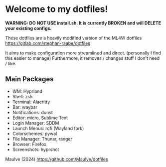 # Welcome to my dotfiles!

**WARNING: DO NOT USE install.sh. It is currently BROKEN and will DELETE your existing configs.**

These dotfiles are a heavily modified version of the ML4W dotfiles
https://gitlab.com/stephan-raabe/dotfiles

It aims to make configuration more streamlined and direct. (personally I find this easier to manage)
Furthermore, it removes / changes stuff I don't need / like.

## Main Packages

- WM: Hyprland
- Shell: zsh
- Terminal: Alacritty
- Bar: waybar
- Notifications: dunst
- Editor: micro, Sublime Text
- Login Manager: SDDM
- Launch Menus: rofi (Wayland fork)
- Colorschemes: pywal
- File Manager: Thunar, ranger
- Browser: Firefox
- Screenshots: hyprshot

Maulve (2024)
https://github.com/Maulve/dotfiles
